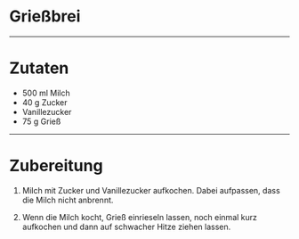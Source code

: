 # Grießbrei

---

# Zutaten

- 500 ml Milch
- 40 g Zucker
- Vanillezucker
- 75 g Grieß

---

# Zubereitung

1. Milch mit Zucker und Vanillezucker aufkochen. Dabei aufpassen, dass die Milch nicht anbrennt.

2. Wenn die Milch kocht, Grieß einrieseln lassen, noch einmal kurz aufkochen und dann auf schwacher Hitze ziehen lassen.